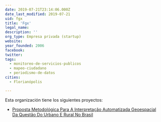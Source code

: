 ```yaml
---
date: 2019-07-21T23:14:06.000Z
date_last_modified: 2019-07-21
uid: fgx
title: 'Fgx'
legal_name: 
description: ''
org_type: Empresa privada (startup)
website: 
year_founded: 2006
facebook: 
twitter: 
tags:
  - monitoreo-de-servicios-publicos
  - mapeo-ciudadano
  - periodismo-de-datos
cities: 
  - Florianópolis

---
```


Esta organización tiene los siguientes proyectos:

- [Proposta Metodológica Para A Interpretação Automatizada Geoespacial Da Questão Do Urbano E Rural No Brasil](/proyectos/proposta-metodologica-para-a-interpretacão-automatizada-geoespacial-da-questão-do-urbano-e-rural-no-brasil)
